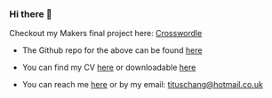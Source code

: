 ### Hi there 👋

Checkout my Makers final project here: [Crosswordle](https://crosswordle-new.vercel.app/normal)
 - The Github repo for the above can be found [here](https://github.com/jessgordon/crosswordle)

- You can find my CV [here](https://github.com/tc1316/CV/blob/master/README.md) or downloadable [here](https://github.com/tc1316/tc1316/files/8204964/Titus_Chang_CV.pdf) 
- You can reach me [here](https://www.linkedin.com/in/tituschang52/) or by my email: tituschang@hotmail.co.uk

